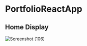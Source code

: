 # PortfolioReactApp
## Home Display
![Screenshot (106)](https://github.com/Tonny-G/PortfolioReactApp/assets/107466380/67e72867-6d0a-4029-ae62-3939fd28870a)
